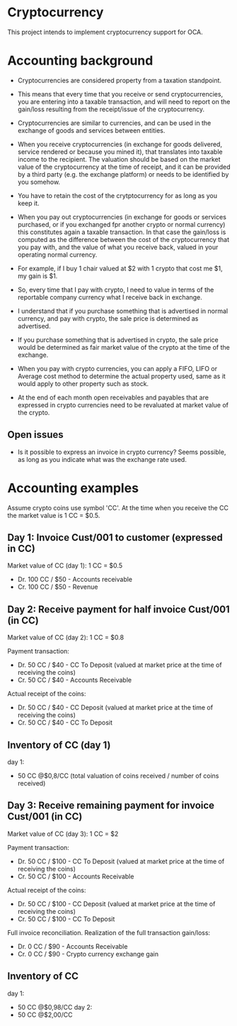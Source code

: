 
Cryptocurrency
==============

This project intends to implement cryptocurrency support for OCA.


# Accounting background

* Cryptocurrencies are considered property from a taxation standpoint.

* This means that every time that you receive or send cryptocurrencies,
  you are entering into a taxable transaction, and will need to report on the
  gain/loss resulting from the receipt/issue of the cryptocurrency.

* Cryptocurrencies are similar to currencies, and can be used in the exchange
  of goods and services between entities.

* When you receive cryptocurrencies (in exchange for goods delivered,
  service rendered or because you mined it), that translates into taxable
  income to the recipient. The valuation should be based on the market value of
  the cryptocurrency at the time of receipt, and it can be provided by a
  third party (e.g. the exchange platform) or needs to be identified by you somehow.

* You have to retain the cost of the crytptocurrency for as long as you keep it.

* When you pay out cryptocurrencies (in exchange for goods or services
  purchased, or if you exchanged fpr another crypto or normal currency) this
  constitutes again a taxable transaction. In that case the gain/loss is
  computed as the difference between the cost of the cryptocurrency that
  you pay with, and the value of what you receive back, valued in your
  operating normal currency.

* For example, if I buy 1 chair valued at $2 with 1 crypto that cost me $1,
  my gain is $1.

* So, every time that I pay with crypto, I need to value in terms of the
  reportable company currency what I receive back in exchange.

* I understand that if you purchase something that is advertised in
  normal currency, and pay with crypto, the sale price is determined as
  advertised.

* If you purchase something that is advertised in crypto, the sale price
  would be determined as fair market value of the crypto at the time of the
  exchange.

* When you pay with crypto currencies, you can apply a FIFO, LIFO or
  Average cost method to determine the actual property used, same as it would
  apply to other property such as stock.

* At the end of each month open receivables and payables that are expressed
  in crypto currencies need to be revaluated at market value of the crypto.

## Open issues
* Is it possible to express an invoice in crypto currency? Seems possible,
  as long as you indicate what was the exchange rate used.

# Accounting examples
Assume crypto coins use symbol 'CC'.
At the time when you receive the CC the market value is 1 CC = $0.5.

Day 1: Invoice Cust/001 to customer (expressed in CC)
----------------------------------------------------
Market value of CC (day 1): 1 CC = $0.5
* Dr. 100 CC / $50 - Accounts receivable
* Cr. 100 CC / $50 - Revenue


Day 2: Receive payment for half invoice Cust/001 (in CC)
--------------------------------------------------------
Market value of CC (day 2): 1 CC = $0.8

Payment transaction:
* Dr. 50 CC / $40 - CC To Deposit (valued at market price at the time of receiving the coins)
* Cr. 50 CC / $40 - Accounts Receivable

Actual receipt of the coins:
* Dr. 50 CC / $40 - CC Deposit (valued at market price at the time of receiving the coins)
* Cr. 50 CC / $40 - CC To Deposit

Inventory of CC (day 1)
----------------------
day 1:
* 50 CC @$0,8/CC (total valuation of coins received / number of coins received)

Day 3: Receive remaining payment for invoice Cust/001 (in CC)
-------------------------------------------------------------
Market value of CC (day 3): 1 CC = $2

Payment transaction:
* Dr. 50 CC / $100 - CC To Deposit (valued at market price at the time of receiving the coins)
* Cr. 50 CC / $100 - Accounts Receivable

Actual receipt of the coins:
* Dr. 50 CC / $100 - CC Deposit (valued at market price at the time of receiving the coins)
* Cr. 50 CC / $100 - CC To Deposit

Full invoice reconciliation. Realization of the full transaction gain/loss:
* Dr. 0 CC / $90 - Accounts Receivable
* Cr. 0 CC / $90 - Crypto currency exchange gain

Inventory of CC
---------------
day 1:
* 50 CC @$0,98/CC
day 2:
* 50 CC @$2,00/CC



